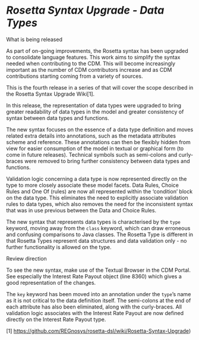 # *Rosetta Syntax Upgrade - Data Types*

What is being released

As part of on-going improvements, the Rosetta syntax has been upgraded to consolidate language features. This work aims to simplify the syntax needed when contributing to the CDM. This will become increasingly important as the number of CDM contributors increase and as CDM contributions starting coming from a variety of sources.

This is the fourth release in a series of that will cover the scope described in the Rosetta Syntax Upgrade Wiki[1].

In this release, the representation of data types were upgraded to bring greater readability of data types in the model and greater consistency of syntax between data types and functions.

The new syntax focuses on the essence of a data type definition and moves related extra details into annotations, such as the metadata attributes scheme and reference. These annotations can then be flexibly hidden from view for easier consumption of the model in textual or graphical form (to come in future releases). Technical symbols such as semi-colons and curly-braces were removed to bring further consistency between data types and functions. 

Validation logic concerning a data type is now represented directly on the type to more closely associate these model facets. Data Rules, Choice Rules and One Of  (rules) are now all represented within the ‘condition’ block on the data type. This eliminates the need to explicitly associate validation rules to data types, which also removes the need for the inconsistent syntax that was in use previous between the Data and Choice Rules. 

The new syntax that represents data types is characterised by the `type` keyword, moving away from the `class` keyword, which can draw erroneous and confusing comparisons to Java classes. The Rosetta Type is different in that Rosetta Types represent data structures and data validation only - no further functionality is allowed on the type.

Review direction

To see the new syntax, make use of the Textual Browser in the CDM Portal. See especially the Interest Rate Payout object (line 8360) which gives a good representation of the changes. 

The `key` keyword has been moved into an annotation under the `type`’s name as it is not critical to the data definition itself. The semi-colons at the end of each attribute has also been eliminated, along with the curly-braces. All validation logic associates with the Interest Rate Payout are now defined directly on the Interest Rate Payout type. 

[1] https://github.com/REGnosys/rosetta-dsl/wiki/Rosetta-Syntax-Upgrade)
